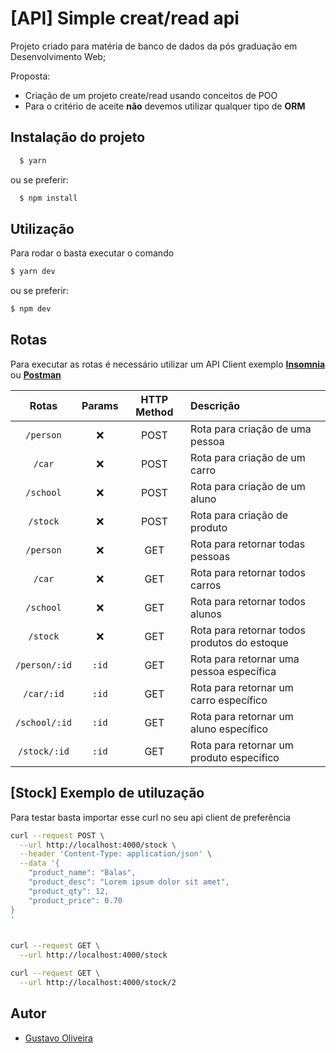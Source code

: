 # [API] Simple creat/read api

Projeto criado para matéria de banco de dados da pós graduação em Desenvolvimento Web;

Proposta:

- Criação de um projeto create/read usando conceitos de POO
- Para o critério de aceite **não** devemos utilizar qualquer tipo de **ORM**

## Instalação do projeto

```bash
  $ yarn
```

ou se preferir:

```bash
  $ npm install
```

## Utilização

Para rodar o basta executar o comando

```javascript
$ yarn dev
```

ou se preferir:

```javascript
$ npm dev
```

## Rotas

Para executar as rotas é necessário utilizar um API Client exemplo [**Insomnia**](https://insomnia.rest/) ou [**Postman**](https://www.postman.com/)

|     Rotas     | Params | HTTP Method | Descrição                                    |
| :-----------: | :----: | :---------: | :------------------------------------------- |
|   `/person`   |  :x:   |    POST     | Rota para criação de uma pessoa              |
|    `/car`     |  :x:   |    POST     | Rota para criação de um carro                |
|   `/school`   |  :x:   |    POST     | Rota para criação de um aluno                |
|   `/stock`    |  :x:   |    POST     | Rota para criação de produto                 |
|   `/person`   |  :x:   |     GET     | Rota para retornar todas pessoas             |
|    `/car`     |  :x:   |     GET     | Rota para retornar todos carros              |
|   `/school`   |  :x:   |     GET     | Rota para retornar todos alunos              |
|   `/stock`    |  :x:   |     GET     | Rota para retornar todos produtos do estoque |
| `/person/:id` | `:id`  |     GET     | Rota para retornar uma pessoa específica     |
|  `/car/:id`   | `:id`  |     GET     | Rota para retornar um carro específico       |
| `/school/:id` | `:id`  |     GET     | Rota para retornar um aluno específico       |
| `/stock/:id`  | `:id`  |     GET     | Rota para retornar um produto específico     |

## [Stock] Exemplo de utiluzação

Para testar basta importar esse curl no seu api client de preferência

```sh
curl --request POST \
  --url http://localhost:4000/stock \
  --header 'Content-Type: application/json' \
  --data '{
	"product_name": "Balas",
	"product_desc": "Lorem ipsum dolor sit amet",
	"product_qty": 12,
	"product_price": 0.70
}
'
```

```sh

curl --request GET \
  --url http://localhost:4000/stock
```

```sh
curl --request GET \
  --url http://localhost:4000/stock/2
```

## Autor

- [Gustavo Oliveira](https://www.github.com/dogustavo)
